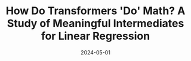 ---
title: "How Do Transformers 'Do' Math? A Study of Meaningful Intermediates for Linear Regression"
collection: papers
category: manuscripts
permalink: /paper/2024-transformers-math
excerpt: 'Investigating how transformers perform mathematical operations through analysis of intermediate representations in linear regression tasks.'
date: 2024-05-01
paperurl: '/files/Transformers-Math-Paper.pdf'
slidesurl: '/files/Transformers-Math-Poster.pdf'
citation: 'Kantamneni, S., McManus, M., Kim, D., & Quach, A. (2024). &quot;How Do Transformers Do Math? A Study of Meaningful Intermediates for Linear Regression.&quot;'
---
